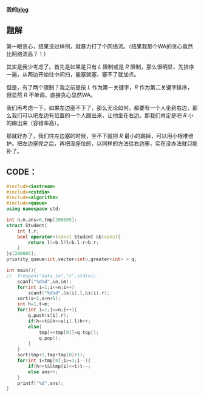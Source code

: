 **我的[blog](https://www.cnblogs.com/ezoiLZH/p/9492929.html)**

## 题解
第一眼贪心，结果没过样例，就暴力打了个网络流。（结果我那个WA的贪心竟然比网络流高？！）

其实是我少考虑了。首先是如果是只有 $L$ 限制或是 $R$ 限制，那么很明显，先排序一遍，从两边开始往中间扫，能塞就塞，塞不了就加点。

但是，有了两个限制？我之前是按 $L$ 作为第一关键字，$R$ 作为第二关键字排序，但显然 $R$ 不单调，直接贪心显然WA。

我们再考虑一下，如果左边塞不下了，那么无论如何，都要有一个人坐到右边，那么我们可以吧左边有位置的一个人踢出来，让他坐在右边。那我们肯定是吧 $R$ 小的踢出来（容错率高）。

那就好办了，我们往左边塞的时候，坐不下就把 $R$ 最小的踢掉，可以用小根堆维护。把左边塞完之后，再把没座位的，以同样的方法往右边塞，实在没办法就只能补了。

## CODE：
```cpp
#include<iostream>
#include<cstdio>
#include<algorithm>
#include<queue>
using namespace std;

int n,m,ans=0,tmp[200005];
struct Student{
	int l,r;
	bool operator<(const Student &b)const{
		return l!=b.l?l<b.l:r>b.r;
	}
}s[200005];
priority_queue<int,vector<int>,greater<int> > q;

int main(){
//	freopen("data.in","r",stdin);
	scanf("%d%d",&n,&m);
	for(int i=1;i<=n;i++)
		scanf("%d%d",&s[i].l,&s[i].r);
	sort(s+1,s+n+1);
	int h=1,t=m;
	for(int i=1;i<=n;i++){
		q.push(s[i].r);
		if(h<=t&&h<=s[i].l)h++;
		else{
			tmp[++tmp[0]]=q.top();
			q.pop();
		}
	}
	sort(tmp+1,tmp+tmp[0]+1);
	for(int i=tmp[0];i>=1;i--){
		if(h<=t&&tmp[i]<=t)t--;
		else ans++;
	}
	printf("%d",ans);
}
```